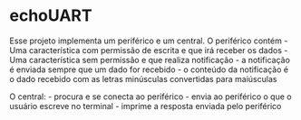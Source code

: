 # echoUART

Esse projeto implementa um periférico e um central.
O periférico contém 
    - Uma característica com permissão de escrita e que irá receber os dados
    - Uma característica sem permissão e que realiza notificação
        - a notificação é enviada sempre que um dado for recebido
        - o conteúdo da notificação é o dado recebido com as letras minúsculas convertidas para maiúsculas

O central:
    - procura e se conecta ao periférico
    - envia ao periférico o que o usuário escreve no terminal
    - imprime a resposta enviada pelo periférico
 
  
